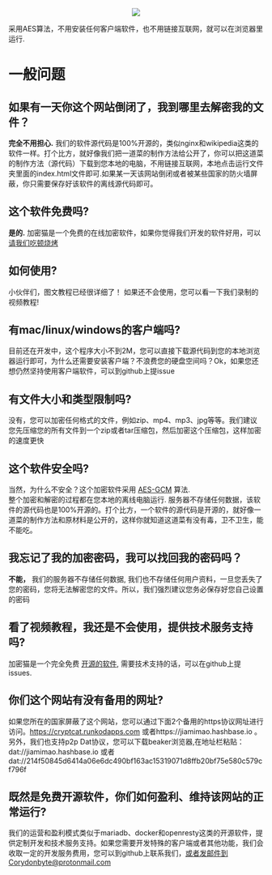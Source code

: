 <p align="center">
  <a href="#" rel="noopener">
 <img src="https://i.ibb.co/5vNbRcg/cat3.png"></a>
</p>


采用AES算法，不用安装任何客户端软件，也不用链接互联网，就可以在浏览器里运行.

# 一般问题

## 如果有一天你这个网站倒闭了，我到哪里去解密我的文件？

**完全不用担心.** 我们的软件源代码是100%开源的，类似nginx和wikipedia这类的软件一样。打个比方，就好像我们把一道菜的制作方法给公开了，你可以把这道菜的制作方法（源代码）下载到您本地的电脑，不用链接互联网，本地点击运行文件夹里面的index.html文件即可.如果某一天该网站倒闭或者被某些国家的防火墙屏蔽，你只需要保存好该软件的离线源代码即可。

  
## 这个软件免费吗?

**是的.** 加密猫是一个免费的在线加密软件，如果你觉得我们开发的软件好用，可以 [请我们吃顿烧烤](https://paypal.me/peaceonyou?locale.x=en_US)

  

## 如何使用?

小伙伴们，图文教程已经很详细了！ 如果还不会使用，您可以看一下我们录制的视频教程!

  

## 有mac/linux/windows的客户端吗?

目前还在开发中，这个程序大小不到2M，您可以直接下载源代码到您的本地浏览器运行即可，为什么还需要安装客户端？不浪费您的硬盘空间吗？Ok，如果您还想仍然坚持使用客户端软件，可以到github上提issue

  

## 有文件大小和类型限制吗?

没有，您可以加密任何格式的文件，例如zip、mp4、mp3、jpg等等。我们建议您先压缩您的所有文件到一个zip或者tar压缩包，然后加密这个压缩包，这样加密的速度更快

  

## 这个软件安全吗?

当然，为什么不安全？这个加密软件采用 [AES-GCM](https://www.w3.org/TR/WebCryptoAPI/#aes-gcm) 算法.  
整个加密和解密的过程都在您本地的离线电脑运行. 服务器不存储任何数据，该软件的源代码也是100%开源的。打个比方，一个软件的源代码是开源的，就好像一道菜的制作方法和原材料是公开的，这样你就知道这道菜有没有毒，卫不卫生，能不能吃。

  

## 我忘记了我的加密密码，我可以找回我的密码吗？

**不能，** 我们的服务器不存储任何数据, 我们也不存储任何用户资料，一旦您丢失了您的密码，您将无法解密您的文件。所以，我们强烈建议您务必保存好您自己设置的密码

  

## 看了视频教程，我还是不会使用，提供技术服务支持吗?

加密猫是一个完全免费 [开源的软件](https://github.com/Corydonbyte/jiamimao), 需要技术支持的话，可以在github上提issues.

  

## 你们这个网站有没有备用的网址?

如果您所在的国家屏蔽了这个网站，您可以通过下面2个备用的https协议网址进行访问。https://cryptcat.runkodapps.com 或者https://jiamimao.hashbase.io 。另外，我们也支持p2p Dat协议，您可以下载beaker浏览器,在地址栏粘贴： dat://jiamimao.hashbase.io 或者dat://214f50845d6414a06e6dc490bf163ac15319071d8ffb20bf75e580c579cf796f

  

## 既然是免费开源软件，你们如何盈利、维持该网站的正常运行?

我们的运营和盈利模式类似于mariadb、docker和openresty这类的开源软件，提供定制开发和技术服务支持。如果您需要开发特殊的客户端或者其他功能，我们会收取一定的开发服务费用，您可以到github上联系我们，或者发邮件到Corydonbyte@protonmail.com
